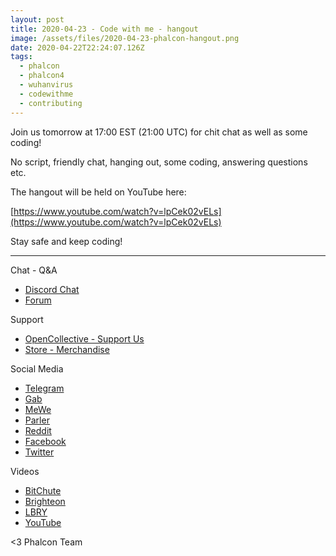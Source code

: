 ```yaml
---
layout: post
title: 2020-04-23 - Code with me - hangout
image: /assets/files/2020-04-23-phalcon-hangout.png
date: 2020-04-22T22:24:07.126Z
tags:
  - phalcon
  - phalcon4
  - wuhanvirus
  - codewithme
  - contributing
---
```

Join us tomorrow at 17:00 EST (21:00 UTC) for chit chat as well as some coding!
<!--more-->

No script, friendly chat, hanging out, some coding, answering questions etc.

The hangout will be held on YouTube here:

[https://www.youtube.com/watch?v=lpCek02vELs](https://www.youtube.com/watch?v=lpCek02vELs)

Stay safe and keep coding!

<hr>

Chat - Q&A

* [Discord Chat](https://phalcon.io/discord)
* [Forum](https://phalcon.link/forum)

Support

* [OpenCollective - Support Us](https://phalcon.io/fund)
* [Store - Merchandise](https://phalcon.io/store)

Social Media

* [Telegram](https://phalcon.io/telegram)
* [Gab](https://phalcon.io/gab)
* [MeWe](https://phalcon.io/mewe)
* [Parler](https://phalcon.io/parler)
* [Reddit](https://phalcon.io/reddit)
* [Facebook](https://phalcon.io/fb)
* [Twitter](https://phalcon.io/t)

Videos

* [BitChute](https://phalcon.io/bitchute)
* [Brighteon](https://phalcon.io/brighteon)
* [LBRY](https://phalcon.io/lbry)
* [YouTube](https://phalcon.io/youtube)

<3 Phalcon Team
